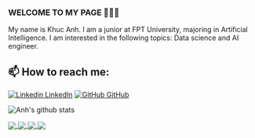 ### WELCOME TO MY PAGE 👋👋👋
My name is Khuc Anh. I am a junior at FPT University, majoring in Artificial Intelligence. I am interested in the following topics: Data science and AI engineer.<br>
## 📫 How to reach me: 

[![Linkedin](https://i.stack.imgur.com/gVE0j.png) LinkedIn](https://www.linkedin.com/in/h%E1%BB%AFu-anh-039810278/) [![GitHub](https://i.stack.imgur.com/tskMh.png) GitHub](https://github.com/khuchuuanh)

![Anh's github stats](https://github-readme-stats.vercel.app/api?username=khuchuuanh&show_icons=true&theme=radical)

<a href="https://github.com/khuchuuanh/IELTS-Essay-Scoring">
  <!-- Change the `github-readme-stats.anuraghazra1.vercel.app` to `github-readme-stats.vercel.app`  -->
  <img align="center" src="https://github-readme-stats-anuraghazra1.vercel.app/api/pin/?username=khuchuuanh&repo=IELTS-Essay-Scoring&theme=radical"/>
</a>   

<a href="https://github.com/khuchuuanh/Deep_learning">
  <!-- Change the `github-readme-stats.anuraghazra1.vercel.app` to `github-readme-stats.vercel.app`  -->
  <img align="center" src="https://github-readme-stats-anuraghazra1.vercel.app/api/pin/?username=khuchuuanh&repo=Deep_learning&theme=merko">
</a>

<a href="https://github.com/khuchuuanh/Machine-learning">
  <!-- Change the `github-readme-stats.anuraghazra1.vercel.app` to `github-readme-stats.vercel.app`  -->
  <img align="center" src="https://github-readme-stats-anuraghazra1.vercel.app/api/pin/?username=khuchuuanh&repo=Machine-learning&theme=dracula">
</a>

<a href="https://github.com/khuchuuanh/Translation">
  <!-- Change the `github-readme-stats.anuraghazra1.vercel.app` to `github-readme-stats.vercel.app`  -->
  <img align="center" src="https://github-readme-stats-anuraghazra1.vercel.app/api/pin/?username=khuchuuanh&repo=Computer-vision&theme=gruvbox">
</a>    
